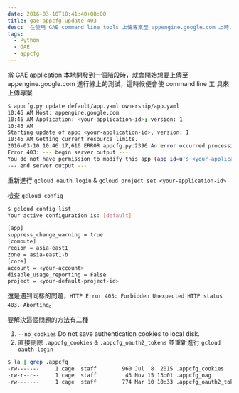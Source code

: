 ```yaml
---
date: 2016-03-10T10:41:40+08:00
title: gae appcfg update 403
desc: '在使用 GAE command line tools 上傳專案至 appengine.google.com 上時，會遇到 HTTP Error 403: Forbidden Unexpected HTTP status 403. Aborting 的訊息，如何解決問題。'
tags:
  - Python
  - GAE
  - appcfg
---
```


當 GAE application 本地開發到一個階段時，就會開始想要上傳至 appengine.google.com 進行線上的測試，這時候便會使 command line 工
具來上傳專案

<!--more-->

```sh
$ appcfg.py update default/app.yaml ownership/app.yaml
10:46 AM Host: appengine.google.com
10:46 AM Application: <your-application-id>; version: 1
10:46 AM
Starting update of app: <your-application-id>, version: 1
10:46 AM Getting current resource limits.
2016-03-10 10:46:17,616 ERROR appcfg.py:2396 An error occurred processing file '': HTTP Error 403: Forbidden Unexpected HTTP status 403. Aborting.
Error 403: --- begin server output ---
You do not have permission to modify this app (app_id=u's~<your-application-id>').
--- end server output ---
```

重新進行 `gcloud oauth login` & `gcloud project set <your-application-id>`

檢查 `gcloud config`

```sh
$ gcloud config list
Your active configuration is: [default]

[app]
suppress_change_warning = true
[compute]
region = asia-east1
zone = asia-east1-b
[core]
account = <your-account>
disable_usage_reporting = False
project = <your-default-project-id>
```

還是遇到同樣的問題，`HTTP Error 403: Forbidden Unexpected HTTP status 403. Aborting`。

要解決這個問題的方法有二種

1. `--no_cookies` Do not save authentication cookies to local disk.
2. 直接刪除 `.appcfg_cookies` & `.appcfg_oauth2_tokens` 並重新進行 `gcloud oauth login`
  ```sh
  $ la | grep .appcfg_
  -rw-------     1 cage  staff        960 Jul  8  2015 .appcfg_cookies
  -rw-r--r--     1 cage  staff         43 Nov 15 13:01 .appcfg_nag
  -rw-------     1 cage  staff        774 Mar 10 10:33 .appcfg_oauth2_tokens
  ```
